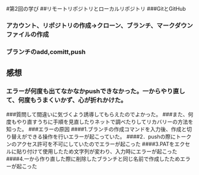 #第2回の学び
##リモートリポジトリとローカルリポジトリ
###GitとGitHub
### アカウント、リポジトリの作成→クローン、ブランチ、マークダウンファイルの作成
### ブランチのadd,comitt,push

## 感想
### エラーが何度も出てなかなかpushできなかった。一からやり直して、何度もうまくいかず、心が折れかけた。
###質問して間違いに気づくよう誘導してもらえたのでよかった。
###また、何度もやり直すうちに手順を見直したりネットで調べたりしてリカバリーの方法を知った。
###エラーの原因
####1.ブランチの作成コマンドを入力後、作成と切り替えができる操作を行いエラーが起こっていた。
####2．pushの際にトークンのアクセス許可を不可にしていたのでエラーが起こった
####3.PATをエクセルに貼り付けて使用したため文字列が変わり、入力時にエラーが起こった
####4.一から作り直した際に削除したブランチと同じ名前で作成したためエラーが起こった